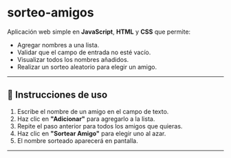 # sorteo-amigos

Aplicación web simple en **JavaScript**, **HTML** y **CSS** que permite:

- Agregar nombres a una lista.
- Validar que el campo de entrada no esté vacío.
- Visualizar todos los nombres añadidos.
- Realizar un sorteo aleatorio para elegir un amigo.

---

## 📖 Instrucciones de uso

1. Escribe el nombre de un amigo en el campo de texto.
2. Haz clic en **"Adicionar"** para agregarlo a la lista.
3. Repite el paso anterior para todos los amigos que quieras.
4. Haz clic en **"Sortear Amigo"** para elegir uno al azar.
5. El nombre sorteado aparecerá en pantalla.

---
